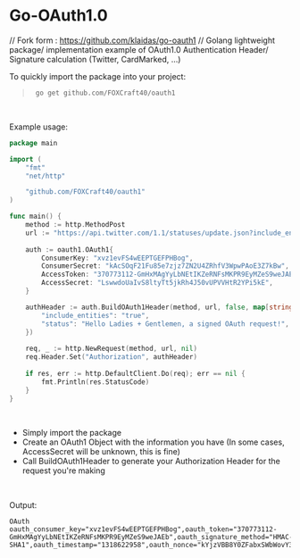 # Go-OAuth1.0
// Fork form : https://github.com/klaidas/go-oauth1 //
Golang lightweight package/ implementation example of OAuth1.0 Authentication Header/ Signature calculation (Twitter, CardMarked, ...)

To quickly import the package into your project:
> ```
>  go get github.com/FOXCraft40/oauth1
> ```

&nbsp;

Example usage: 
```Go
package main

import (
	"fmt"
	"net/http"

	"github.com/FOXCraft40/oauth1"
)

func main() {
	method := http.MethodPost
	url := "https://api.twitter.com/1.1/statuses/update.json?include_entities=true"
	
	auth := oauth1.OAuth1{
		ConsumerKey: "xvz1evFS4wEEPTGEFPHBog",
		ConsumerSecret: "kAcSOqF21Fu85e7zjz7ZN2U4ZRhfV3WpwPAoE3Z7kBw",
		AccessToken: "370773112-GmHxMAgYyLbNEtIKZeRNFsMKPR9EyMZeS9weJAEb",
		AccessSecret: "LswwdoUaIvS8ltyTt5jkRh4J50vUPVVHtR2YPi5kE",
	}

	authHeader := auth.BuildOAuth1Header(method, url, false, map[string]string {
		"include_entities": "true",
		"status": "Hello Ladies + Gentlemen, a signed OAuth request!",
	})
	
	req, _ := http.NewRequest(method, url, nil)
	req.Header.Set("Authorization", authHeader)
	
	if res, err := http.DefaultClient.Do(req); err == nil {
		fmt.Println(res.StatusCode)
	}
}
```

&nbsp;

- Simply import the package
- Create an OAuth1 Object with the information you have (In some cases, AccessSecret will be unknown, this is fine)
- Call BuildOAuth1Header to generate your Authorization Header for the request you're making

&nbsp;

Output: 
```
OAuth oauth_consumer_key="xvz1evFS4wEEPTGEFPHBog",oauth_token="370773112-GmHxMAgYyLbNEtIKZeRNFsMKPR9EyMZeS9weJAEb",oauth_signature_method="HMAC-SHA1",oauth_timestamp="1318622958",oauth_nonce="kYjzVBB8Y0ZFabxSWbWovY3uYSQ2pTgmZeNu2VS4cg",oauth_version="1.0",oauth_signature="hCtSmYh%2BiHYCEqBWrE7C7hYmtUk%3D"
```
